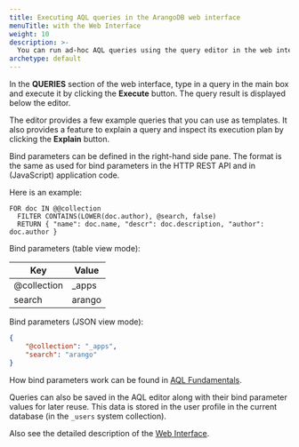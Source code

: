 ```yaml
---
title: Executing AQL queries in the ArangoDB web interface
menuTitle: with the Web Interface
weight: 10
description: >-
  You can run ad-hoc AQL queries using the query editor in the web interface
archetype: default
---
```

In the **QUERIES** section of the web interface, type in a query in the main box
and execute it by clicking the **Execute** button. The query result is displayed
below the editor.

The editor provides a few example queries that you can use as templates.
It also provides a feature to explain a query and inspect its execution plan
by clicking the **Explain** button.

Bind parameters can be defined in the right-hand side pane. The format is the
same as used for bind parameters in the HTTP REST API and in (JavaScript)
application code.
 
Here is an example: 

```aql
FOR doc IN @@collection
  FILTER CONTAINS(LOWER(doc.author), @search, false)
  RETURN { "name": doc.name, "descr": doc.description, "author": doc.author }
```

Bind parameters (table view mode):

| Key         | Value  |
|-------------|--------|
| @collection | _apps  |
| search      | arango |

Bind parameters (JSON view mode):

```json
{
    "@collection": "_apps",
    "search": "arango"
}
```

How bind parameters work can be found in [AQL Fundamentals](../fundamentals/bind-parameters.md).

Queries can also be saved in the AQL editor along with their bind parameter values
for later reuse. This data is stored in the user profile in the current database
(in the `_users` system collection). 

Also see the detailed description of the [Web Interface](../../components/web-interface/_index.md).
